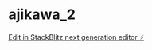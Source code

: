 # ajikawa_2

[Edit in StackBlitz next generation editor ⚡️](https://stackblitz.com/~/github.com/ukkalin/ajikawa_2)